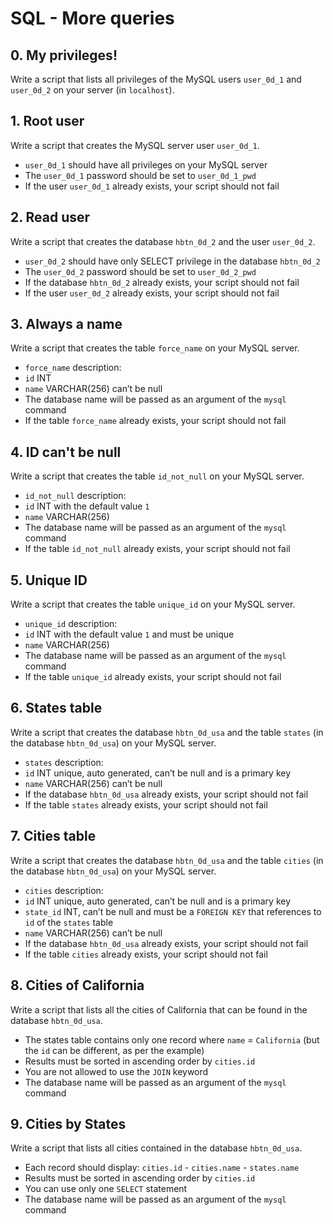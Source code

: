 # SQL - More queries

## 0. My privileges!
Write a script that lists all privileges of the MySQL users ```user_0d_1``` and ```user_0d_2``` on your server (in ```localhost```).

## 1. Root user
Write a script that creates the MySQL server user ```user_0d_1```.
* ```user_0d_1``` should have all privileges on your MySQL server
* The ```user_0d_1``` password should be set to ```user_0d_1_pwd```
* If the user ```user_0d_1``` already exists, your script should not fail

## 2. Read user
Write a script that creates the database ```hbtn_0d_2``` and the user ```user_0d_2```.
* ```user_0d_2``` should have only SELECT privilege in the database ```hbtn_0d_2```
* The ```user_0d_2``` password should be set to ```user_0d_2_pwd```
* If the database ```hbtn_0d_2``` already exists, your script should not fail
* If the user ```user_0d_2``` already exists, your script should not fail

## 3. Always a name
Write a script that creates the table ```force_name``` on your MySQL server.
* ```force_name``` description:
* ```id``` INT
* ```name``` VARCHAR(256) can’t be null
* The database name will be passed as an argument of the ```mysql``` command
* If the table ```force_name``` already exists, your script should not fail

## 4. ID can't be null
Write a script that creates the table ```id_not_null``` on your MySQL server.
* ```id_not_null``` description:
* ```id``` INT with the default value ```1```
* ```name``` VARCHAR(256)
* The database name will be passed as an argument of the ```mysql``` command
* If the table ```id_not_null``` already exists, your script should not fail

## 5. Unique ID
Write a script that creates the table ```unique_id``` on your MySQL server.
* ```unique_id``` description:
* ```id``` INT with the default value ```1``` and must be unique
* ```name``` VARCHAR(256)
* The database name will be passed as an argument of the ```mysql``` command
* If the table ```unique_id``` already exists, your script should not fail

## 6. States table
Write a script that creates the database ```hbtn_0d_usa``` and the table ```states``` (in the database ```hbtn_0d_usa```) on your MySQL server.
* ```states``` description:
* ```id``` INT unique, auto generated, can’t be null and is a primary key
* ```name``` VARCHAR(256) can’t be null
* If the database ```hbtn_0d_usa``` already exists, your script should not fail
* If the table ```states``` already exists, your script should not fail

## 7. Cities table
Write a script that creates the database ```hbtn_0d_usa``` and the table ```cities``` (in the database ```hbtn_0d_usa```) on your MySQL server.
* ```cities``` description:
* ```id``` INT unique, auto generated, can’t be null and is a primary key
* ```state_id``` INT, can’t be null and must be a ```FOREIGN KEY``` that references to ```id``` of the ```states``` table
* ```name``` VARCHAR(256) can’t be null
* If the database ```hbtn_0d_usa``` already exists, your script should not fail
* If the table ```cities``` already exists, your script should not fail

## 8. Cities of California
Write a script that lists all the cities of California that can be found in the database ```hbtn_0d_usa```.
* The states table contains only one record where ```name``` = ```California``` (but the ```id``` can be different, as per the example)
* Results must be sorted in ascending order by ```cities.id```
* You are not allowed to use the ```JOIN``` keyword
* The database name will be passed as an argument of the ```mysql``` command

## 9. Cities by States
Write a script that lists all cities contained in the database ```hbtn_0d_usa```.
* Each record should display: ```cities.id``` - ```cities.name``` - ```states.name```
* Results must be sorted in ascending order by ```cities.id```
* You can use only one ```SELECT``` statement
* The database name will be passed as an argument of the ```mysql``` command
